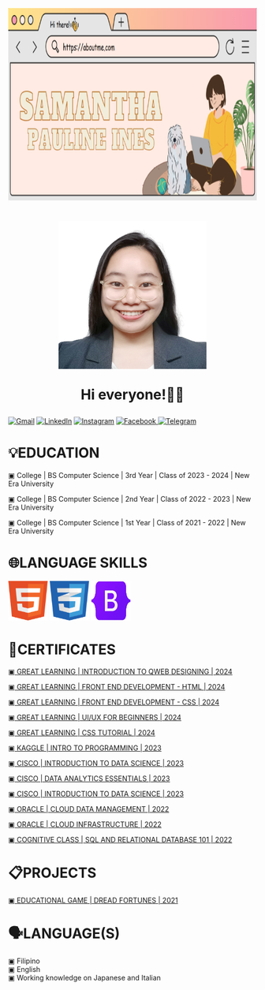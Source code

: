 <img src="https://github.com/SamanthaPaulineInes/pic/blob/main/me.png" width="4000" height="390">
<h1 align="center"><img src="https://github.com/SamanthaPaulineInes/pic/blob/main/NO%20BG_2_2.png" width="300" height="300">

Hi everyone!👋🏼</h1>

<a href="mailto:1023inessamantha@gmail.com"><img alt="Gmail" src="https://img.shields.io/badge/Gmail-D14836?style=for-the-badge&logo=gmail&logoColor=white"/></a>
<a href="https://www.linkedin.com/in/samantha-pauline-ines-8a205b258/"><img alt="LinkedIn" src="https://img.shields.io/badge/linkedin-%230077B5.svg?style=for-the-badge&logo=linkedin&logoColor=white"/></a>
<a href="https://www.instagram.com/pauline.ines/"><img alt="Instagram" src="https://img.shields.io/badge/Instagram-E4405F?style=for-the-badge&logo=instagram&logoColor=white"/></a>
<a href="https://www.facebook.com/samanthapauline.ines"><img src="https://img.shields.io/badge/Facebook-%231877F2.svg?style=for-the-badge&logo=Facebook&logoColor=white" alt="Facebook">
<a href="@SamanthaInes1023"><img alt="Telegram" src="https://img.shields.io/badge/Telegram-2CA5E0?style=for-the-badge&logo=telegram&logoColor=white" /></a>

<h1>💡EDUCATION</h1>
<p>▣ College | BS Computer Science | 3rd Year | Class of 2023 - 2024 | New Era University
<p>▣ College | BS Computer Science | 2nd Year | Class of 2022 - 2023 | New Era University
<p>▣ College | BS Computer Science | 1st Year | Class of 2021 - 2022 | New Era University
</p>

<h1>🌐LANGUAGE SKILLS</h1>
<p><a><img src="https://github.com/SamanthaPaulineInes/pic/blob/main/html.png" width="80" height="80">
<img src="https://github.com/SamanthaPaulineInes/pic/blob/main/css.png" width="80" height="80">
<img src="https://github.com/SamanthaPaulineInes/pic/blob/main/bootstrap.png" width="80" height="80">
</p></a>
  
<h1>📜CERTIFICATES</h1>

<a href="https://olympus.mygreatlearning.com/courses/91537/certificate">▣ GREAT LEARNING | INTRODUCTION TO QWEB DESIGNING | 2024

<a href="https://olympus.mygreatlearning.com/courses/12761/certificate">▣ GREAT LEARNING | FRONT END DEVELOPMENT - HTML | 2024

<a href="https://olympus.mygreatlearning.com/courses/12800/certificate">▣ GREAT LEARNING | FRONT END DEVELOPMENT - CSS | 2024

<a href="https://olympus.mygreatlearning.com/courses/55928/certificate">▣ GREAT LEARNING | UI/UX FOR BEGINNERS | 2024

<a href="https://olympus.mygreatlearning.com/courses/47913/certificate">▣ GREAT LEARNING | CSS TUTORIAL | 2024

<a href="https://www.kaggle.com/learn/certification/samanthapaulineines/intro-to-programming">▣ KAGGLE | INTRO TO PROGRAMMING | 2023

<a href="https://www.credly.com/badges/703ae70a-9579-42e5-a1ad-9e15cd6a39de/public_url">▣ CISCO | INTRODUCTION TO DATA SCIENCE | 2023

<a href="https://www.credly.com/badges/dd35ccde-d4ad-49b3-9d7c-903a00881689">▣ CISCO | DATA ANALYTICS ESSENTIALS | 2023

<a href="https://simpli-web.app.link/e/5OvmqwIGZCb">▣ CISCO | INTRODUCTION TO DATA SCIENCE | 2023

<a href="https://catalog-education.oracle.com/pls/certview/sharebadge?id=35BE8BB9B90DA1B6C5D5297F6EFBCFEDD0D8AEF58911344F37F6BB99E876E3A3">▣ ORACLE | CLOUD DATA MANAGEMENT | 2022

<a href="https://catalog-education.oracle.com/pls/certview/sharebadge?id=EE8A2B06E2585B4615B037313C705BD4A25963F695905CB1A40B049026C7783A">▣ ORACLE | CLOUD INFRASTRUCTURE | 2022

<a href="https://courses.cognitiveclass.ai/certificates/dcf24ba927f64eabb4bb7eaee203477b">▣ COGNITIVE CLASS | SQL AND RELATIONAL DATABASE 101 | 2022
</a>

<h1>📋PROJECTS</h1>
<a href="https://drive.google.com/drive/folders/1CF7rUSAjaO6iBfwpTYim66pp4xa8iY4P?usp=sharing">▣ EDUCATIONAL GAME | DREAD FORTUNES | 2021</a>

<h1>🗣️LANGUAGE(S)</h1>
<p>▣ Filipino
<br>▣ English
<br>▣ Working knowledge on Japanese and Italian
</p>
